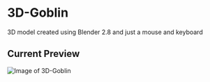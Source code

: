 # 3D-Goblin

3D model created using Blender 2.8 and just a mouse and keyboard

## Current Preview

![Image of 3D-Goblin](https://github.com/charmingpixel/3D-Goblin/blob/master/status.PNG?raw=true)
